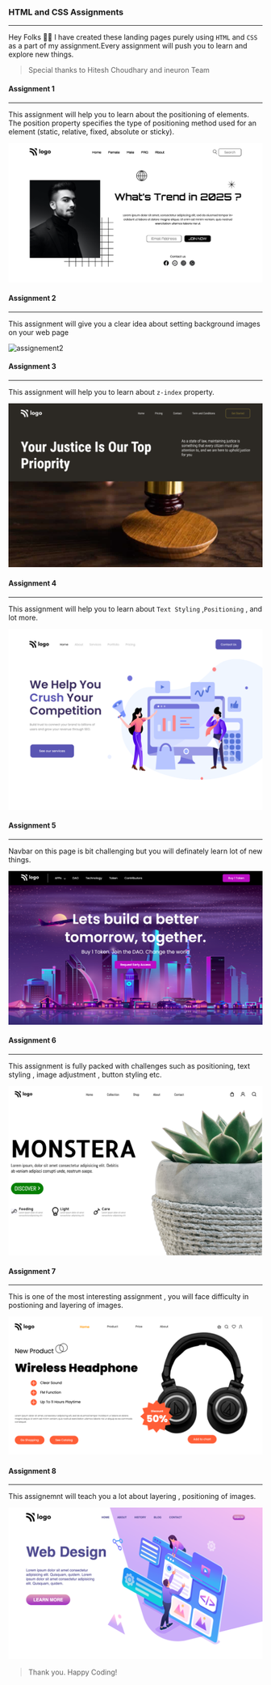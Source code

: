 ### HTML and CSS Assignments
---
Hey Folks 👋🏻
I have created these landing pages purely using `HTML` and `CSS` as a part of my assignment.Every assignment will push you to learn and explore new things.
> Special thanks to Hitesh Choudhary and ineuron Team

#### Assignment 1
---
This assignment will help you to learn about the positioning of elements.
The position property specifies the type of positioning method used for an element (static, relative, fixed, absolute or sticky).

![assignement1](./ScreenShots/assignment1.png)



#### Assignment 2
---
This assignment will give you a clear idea about setting  background images on your web page 

![assignement2](./ScreenShots/assignment2.png)


#### Assignment 3
---
This assignment will help you to learn about `z-index` property.

![assignement3](./ScreenShots/assignment3.png)


#### Assignment 4
---
This assignment will help you to learn about `Text Styling` ,`Positioning` , and lot more.

![assignement4](./ScreenShots/assignment4.png)


#### Assignment 5
---

Navbar on this page is bit challenging but you will definately learn lot of new things.

![assignement5](./ScreenShots/assignment5.png)


#### Assignment 6 
---
This assignment is fully packed with challenges such as positioning, text styling , image adjustment , button styling etc.

![assignement6](./ScreenShots/assignment6.png)

#### Assignment 7
---
This is one of the most interesting assignment , you will face difficulty in postioning and layering of images.

![assignement7](./ScreenShots/assignment7.png)


#### Assignment 8
---
This assignemnt will teach you a lot about layering , positioning of images.

![assignement8](./ScreenShots/assignment8.png)




>Thank you.
Happy Coding!





